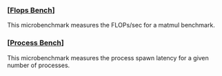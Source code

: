 ### [[Flops Bench](flops_bench.py)]

This microbenchmark measures the FLOPs/sec for a matmul benchmark.

### [[Process Bench](process_bench.py)]

This microbenchmark measures the process spawn latency for a given number of processes.